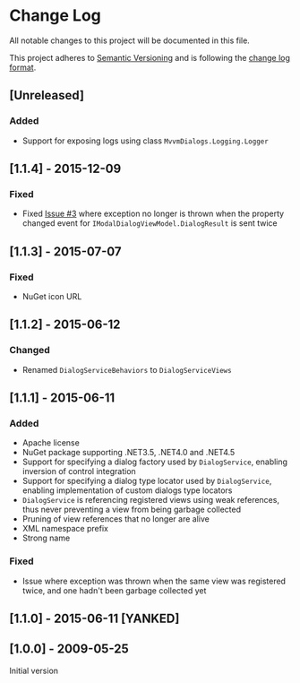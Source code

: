 # Change Log

All notable changes to this project will be documented in this file.

This project adheres to [Semantic Versioning](http://semver.org/) and is following the [change log format](https://github.com/olivierlacan/keep-a-changelog).

## [Unreleased]

### Added

- Support for exposing logs using class `MvvmDialogs.Logging.Logger`

## [1.1.4] - 2015-12-09

### Fixed

- Fixed [Issue #3](https://github.com/FantasticFiasco/mvvm-dialogs/issues/3) where exception no longer is thrown when the property changed event for `IModalDialogViewModel.DialogResult` is sent twice

## [1.1.3] - 2015-07-07

### Fixed

- NuGet icon URL

## [1.1.2] - 2015-06-12

### Changed

- Renamed `DialogServiceBehaviors` to `DialogServiceViews`

## [1.1.1] - 2015-06-11

### Added

- Apache license
- NuGet package supporting .NET3.5, .NET4.0 and .NET4.5
- Support for specifying a dialog factory used by `DialogService`, enabling inversion of control integration
- Support for specifying a dialog type locator used by `DialogService`, enabling implementation of custom dialogs type locators
- `DialogService` is referencing registered views using weak references, thus never preventing a view from being garbage collected
- Pruning of view references that no longer are alive
- XML namespace prefix
- Strong name

### Fixed

- Issue where exception was thrown when the same view was registered twice, and one hadn't been garbage collected yet

## [1.1.0] - 2015-06-11 [YANKED]

## [1.0.0] - 2009-05-25

Initial version
